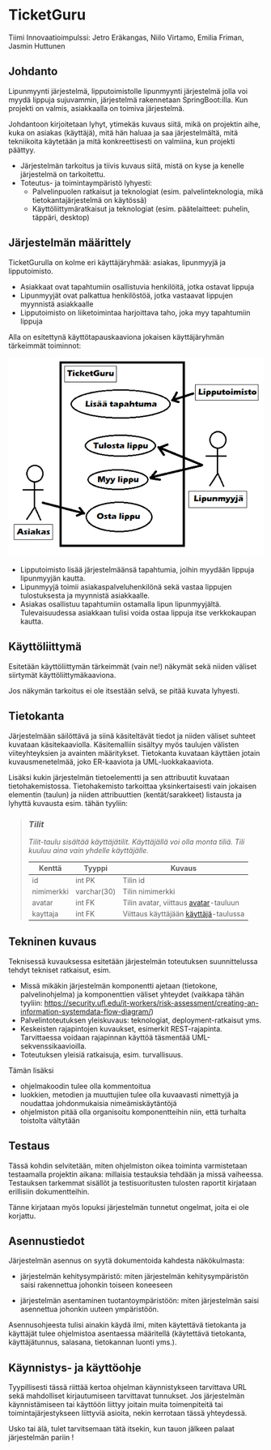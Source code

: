 # TicketGuru

Tiimi Innovaatioimpulssi: Jetro Eräkangas, Niilo Virtamo, Emilia Friman, Jasmin Huttunen

## Johdanto

Lipunmyynti järjestelmä, lipputoimistolle lipunmyynti järjestelmä jolla voi myydä lippuja sujuvammin, järjestelmä rakennetaan SpringBoot:illa.
Kun projekti on valmis, asiakkaalla on toimiva järjestelmä.

Johdantoon kirjoitetaan lyhyt, ytimekäs kuvaus siitä, mikä on projektin aihe,
kuka on asiakas (käyttäjä), mitä hän haluaa ja saa järjestelmältä, mitä
tekniikoita käytetään ja mitä konkreettisesti on valmiina, kun projekti päättyy.

-   Järjestelmän tarkoitus ja tiivis kuvaus siitä, mistä on kyse ja kenelle järjestelmä on tarkoitettu.
-   Toteutus- ja toimintaympäristö lyhyesti:  
    -   Palvelinpuolen ratkaisut ja teknologiat (esim. palvelinteknologia, mikä tietokantajärjestelmä on käytössä)
    -   Käyttöliittymäratkaisut ja teknologiat (esim. päätelaitteet: puhelin,
    täppäri, desktop)

## Järjestelmän määrittely

TicketGurulla on kolme eri käyttäjäryhmää: asiakas, lipunmyyjä ja lipputoimisto. 
- Asiakkaat ovat tapahtumiin osallistuvia henkilöitä, jotka ostavat lippuja
- Lipunmyyjät ovat palkattua henkilöstöä, jotka vastaavat lippujen myynnistä asiakkaalle
- Lipputoimisto on liiketoimintaa harjoittava taho, joka myy tapahtumiin lippuja

Alla on esitettynä käyttötapauskaaviona jokaisen
käyttäjäryhmän tärkeimmät toiminnot:

![alt text](https://github.com/JetiTheS/InnovaatioImpulssiLippu/blob/master/ticketguruusecase.png?raw=true "TicketGuru use case diagram")

- Lipputoimisto lisää järjestelmäänsä tapahtumia, joihin myydään lippuja lipunmyyjän kautta.   
- Lipunmyyjä toimii asiakaspalveluhenkilönä sekä vastaa lippujen tulostuksesta ja myynnistä asiakkaalle.   
- Asiakas osallistuu tapahtumiin ostamalla lipun lipunmyyjältä. Tulevaisuudessa asiakkaan tulisi voida ostaa 
lippuja itse verkkokaupan kautta.


## Käyttöliittymä

Esitetään käyttöliittymän tärkeimmät (vain ne!) näkymät sekä niiden väliset siirtymät käyttöliittymäkaaviona. 

Jos näkymän tarkoitus ei ole itsestään selvä, se pitää kuvata lyhyesti.

## Tietokanta

Järjestelmään säilöttävä ja siinä käsiteltävät tiedot ja niiden väliset suhteet
kuvataan käsitekaaviolla. Käsitemalliin sisältyy myös taulujen välisten viiteyhteyksien ja avainten
määritykset. Tietokanta kuvataan käyttäen jotain kuvausmenetelmää, joko ER-kaaviota ja UML-luokkakaaviota.

Lisäksi kukin järjestelmän tietoelementti ja sen attribuutit kuvataan
tietohakemistossa. Tietohakemisto tarkoittaa yksinkertaisesti vain jokaisen elementin (taulun) ja niiden
attribuuttien (kentät/sarakkeet) listausta ja lyhyttä kuvausta esim. tähän tyyliin:

> ### _Tilit_
> _Tilit-taulu sisältää käyttäjätilit. Käyttäjällä voi olla monta tiliä. Tili kuuluu aina vain yhdelle käyttäjälle._
>
> Kenttä | Tyyppi | Kuvaus
> ------ | ------ | ------
> id | int PK | Tilin id
> nimimerkki | varchar(30) |  Tilin nimimerkki
> avatar | int FK | Tilin avatar, viittaus [avatar](#Avatar)-tauluun
> kayttaja | int FK | Viittaus käyttäjään [käyttäjä](#Kayttaja)-taulussa

## Tekninen kuvaus

Teknisessä kuvauksessa esitetään järjestelmän toteutuksen suunnittelussa tehdyt tekniset
ratkaisut, esim.

-   Missä mikäkin järjestelmän komponentti ajetaan (tietokone, palvelinohjelma)
    ja komponenttien väliset yhteydet (vaikkapa tähän tyyliin:
    https://security.ufl.edu/it-workers/risk-assessment/creating-an-information-systemdata-flow-diagram/)
-   Palvelintoteutuksen yleiskuvaus: teknologiat, deployment-ratkaisut yms.
-   Keskeisten rajapintojen kuvaukset, esimerkit REST-rajapinta. Tarvittaessa voidaan rajapinnan käyttöä täsmentää
    UML-sekvenssikaavioilla.
-   Toteutuksen yleisiä ratkaisuja, esim. turvallisuus.

Tämän lisäksi

-   ohjelmakoodin tulee olla kommentoitua
-   luokkien, metodien ja muuttujien tulee olla kuvaavasti nimettyjä ja noudattaa
    johdonmukaisia nimeämiskäytäntöjä
-   ohjelmiston pitää olla organisoitu komponentteihin niin, että turhalta toistolta
    vältytään

## Testaus

Tässä kohdin selvitetään, miten ohjelmiston oikea toiminta varmistetaan
testaamalla projektin aikana: millaisia testauksia tehdään ja missä vaiheessa.
Testauksen tarkemmat sisällöt ja testisuoritusten tulosten raportit kirjataan
erillisiin dokumentteihin.

Tänne kirjataan myös lopuksi järjestelmän tunnetut ongelmat, joita ei ole korjattu.

## Asennustiedot

Järjestelmän asennus on syytä dokumentoida kahdesta näkökulmasta:

-   järjestelmän kehitysympäristö: miten järjestelmän kehitysympäristön saisi
    rakennettua johonkin toiseen koneeseen

-   järjestelmän asentaminen tuotantoympäristöön: miten järjestelmän saisi
    asennettua johonkin uuteen ympäristöön.

Asennusohjeesta tulisi ainakin käydä ilmi, miten käytettävä tietokanta ja
käyttäjät tulee ohjelmistoa asentaessa määritellä (käytettävä tietokanta,
käyttäjätunnus, salasana, tietokannan luonti yms.).

## Käynnistys- ja käyttöohje

Tyypillisesti tässä riittää kertoa ohjelman käynnistykseen tarvittava URL sekä
mahdolliset kirjautumiseen tarvittavat tunnukset. Jos järjestelmän
käynnistämiseen tai käyttöön liittyy joitain muita toimenpiteitä tai toimintajärjestykseen liittyviä asioita, nekin kerrotaan tässä yhteydessä.

Usko tai älä, tulet tarvitsemaan tätä itsekin, kun tauon jälkeen palaat
järjestelmän pariin !
